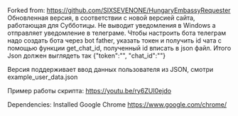 Forked from: https://github.com/SIXSEVENONE/HungaryEmbassyRequester
Обновленная версия, в соответствии с новой версией сайта, работающая для Субботицы.
Не выводит уведомления в Windows а отправляет уведомление в телеграме.
Чтобы настроить бота телеграм надо создать бота через bot father, указать токен и получить id чата с помощью функции get_chat_id, полученный id вписать в json файл.
Итого Json должен выглядеть так {"token":"",  "chat_id":""}

Версия поддерживает ввод данных пользователя из JSON, смотри example_user_data.json

Пример работы скрипта: https://youtu.be/ry6ZUI0ejdo

Dependencies: Installed Google Chrome https://www.google.com/chrome/
